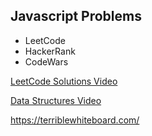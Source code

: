 ## Javascript Problems

- LeetCode
- HackerRank
- CodeWars



[LeetCode Solutions Video](https://www.youtube.com/channel/UCpLC2ohmappF2iUsWYRnsxg)

[Data Structures Video](https://www.youtube.com/watch?v=lccLGGaOMi4&list=PLko32sysgiEMQm6p72Kv7gnQ8tzZRPYIT)

https://terriblewhiteboard.com/

